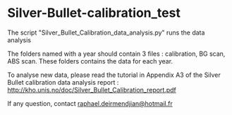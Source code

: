 # Silver-Bullet-calibration_test

The script "Silver_Bullet_Calibration_data_analysis.py" runs the data analysis

The folders named with a year should contain 3 files : calibration, BG scan, ABS scan. These folders contains the data for each year. 

To analyse new data, please read the tutorial in Appendix A3 of the Silver Bullet calibration data analysis report : http://kho.unis.no/doc/Silver_Bullet_Calibration_report.pdf

If any question, contact raphael.deirmendjian@hotmail.fr
